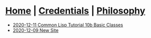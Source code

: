 # [Home](index.md) | [Credentials](creds.md) | [Philosophy](philosophy.md)

- [2020-12-11 Common Lisp Tutorial 10b Basic Classes](blogs/2020-12-11-cl-tut-10b-classes1.md)
- [2020-12-09 New Site](blogs/2020-12-09-new-site.md)
